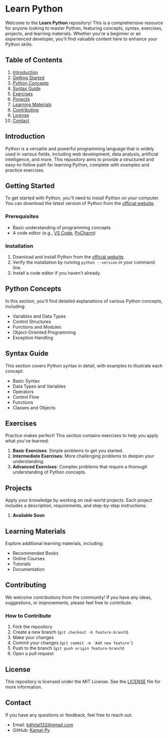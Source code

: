 # Learn Python

Welcome to the **Learn Python** repository! This is a comprehensive resource for anyone looking to master Python, featuring concepts, syntax, exercises, projects, and learning materials. Whether you're a beginner or an experienced developer, you'll find valuable content here to enhance your Python skills.

## Table of Contents

1. [Introduction](#introduction)
2. [Getting Started](#getting-started)
3. [Python Concepts](#python-concepts)
4. [Syntax Guide](#syntax-guide)
5. [Exercises](#exercises)
6. [Projects](#projects)
7. [Learning Materials](#learning-materials)
8. [Contributing](#contributing)
9. [License](#license)
10. [Contact](#contact)

## Introduction

Python is a versatile and powerful programming language that is widely used in various fields, including web development, data analysis, artificial intelligence, and more. This repository aims to provide a structured and easy-to-follow path for learning Python, complete with examples and practice exercises.

## Getting Started

To get started with Python, you'll need to install Python on your computer. You can download the latest version of Python from the [official website](https://www.python.org/).

### Prerequisites

- Basic understanding of programming concepts
- A code editor (e.g., [VS Code](https://code.visualstudio.com/), [PyCharm](https://www.jetbrains.com/pycharm/))

### Installation

1. Download and install Python from the [official website](https://www.python.org/).
2. Verify the installation by running `python --version` in your command line.
3. Install a code editor if you haven't already.

## Python Concepts

In this section, you'll find detailed explanations of various Python concepts, including:

- Variables and Data Types
- Control Structures
- Functions and Modules
- Object-Oriented Programming
- Exception Handling

## Syntax Guide

This section covers Python syntax in detail, with examples to illustrate each concept:

- Basic Syntax
- Data Types and Variables
- Operators
- Control Flow
- Functions
- Classes and Objects

## Exercises

Practice makes perfect! This section contains exercises to help you apply what you've learned:

1. **Basic Exercises**: Simple problems to get you started.
2. **Intermediate Exercises**: More challenging problems to deepen your understanding.
3. **Advanced Exercises**: Complex problems that require a thorough understanding of Python concepts.

## Projects

Apply your knowledge by working on real-world projects. Each project includes a description, requirements, and step-by-step instructions:

1. **Available Soon**

## Learning Materials

Explore additional learning materials, including:

- Recommended Books
- Online Courses
- Tutorials
- Documentation

## Contributing

We welcome contributions from the community! If you have any ideas, suggestions, or improvements, please feel free to contribute.

### How to Contribute

1. Fork the repository
2. Create a new branch (`git checkout -b feature-branch`)
3. Make your changes
4. Commit your changes (`git commit -m 'Add new feature'`)
5. Push to the branch (`git push origin feature-branch`)
6. Open a pull request

## License

This repository is licensed under the MIT License. See the [LICENSE](LICENSE) file for more information.

## Contact

If you have any questions or feedback, feel free to reach out:

- Email: kdhital132@gmail.com
- GitHub: [Kamal-Py](https://github.com/Kamal-Py)
